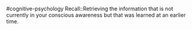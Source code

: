 #cognitive-psychology 
Recall::Retrieving the information that is not currently in your conscious awareness but that was learned at an earlier time.
<!--SR:!2024-04-16,7,250-->